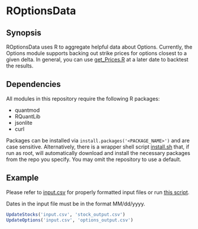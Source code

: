 # ROptionsData

## Synopsis

ROptionsData uses R to aggregate helpful data about Options. Currently, the
Options module supports backing out strike prices for options closest to a
given delta. In general, you can use [get_Prices.R](get_Prices.R) at a later
date to backtest the results.

## Dependencies

All modules in this repository require the following R packages:
* quantmod
* RQuantLib
* jsonlite
* curl

Packages can be installed via `install.packages('<PACKAGE_NAME>')` and are case
sensitive. Alternatively, there is a wrapper shell script
[install.sh](install.sh) that, if run as root, will automatically download and
install the necessary packages from the repo you specify. You may omit the
repository to use a default.

## Example

Please refer to [input.csv](input.csv) for properly formatted input files or run
[this script](run.R).

Dates in the input file must be in the format MM/dd/yyyy.

```R
UpdateStocks('input.csv', 'stock_output.csv')
UpdateOptions('input.csv', 'options_output.csv')
```
